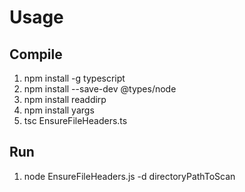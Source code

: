 # Usage

## Compile

1. npm install -g typescript
1. npm install --save-dev @types/node
1. npm install readdirp
1. npm install yargs
1. tsc EnsureFileHeaders.ts

## Run

1. node EnsureFileHeaders.js -d directoryPathToScan
